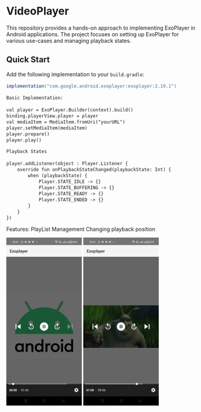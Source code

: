 # VideoPlayer

This repository provides a hands-on approach to implementing ExoPlayer in Android applications. The project focuses on setting up ExoPlayer for various use-cases and managing playback states.

## Quick Start
Add the following implementation to your `build.gradle`:

```gradle
implementation("com.google.android.exoplayer:exoplayer:2.19.1")
```

```
Basic Implementation:

val player = ExoPlayer.Builder(context).build()
binding.playerView.player = player
val mediaItem = MediaItem.fromUri("yourURL")
player.setMediaItem(mediaItem)
player.prepare()
player.play()
```

```
Playback States

player.addListener(object : Player.Listener {
    override fun onPlaybackStateChanged(playbackState: Int) {
        when (playbackState) {
            Player.STATE_IDLE -> {}
            Player.STATE_BUFFERING -> {}
            Player.STATE_READY -> {}
            Player.STATE_ENDED -> {}
        }
    }
})
```
Features:
PlayList Management
Changing playback position

<img src="screenshots/image_two.jpeg" width = "200">  <img src="screenshots/img_one.jpeg" width = "200"> 
